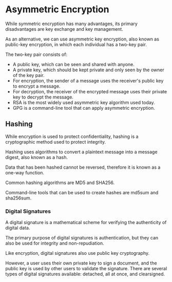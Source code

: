 # Asymmetric Encryption

While symmetric encryption has many advantages, its primary disadvantages are key exchange and key management.

As an alternative, we can use asymmetric key encryption, also known as public-key encryption, in which each individual has a two-key pair.

The two-key pair consists of:

* A public key, which can be seen and shared with anyone.
* A private key, which should be kept private and only seen by the owner of the key pair.
* For encryption, the sender of a message uses the receiver's public key to encrypt a message.
* For decryption, the receiver of the encrypted message uses their private key to decrypt the message.
* RSA is the most widely used asymmetric key algorithm used today.
* GPG is a command-line tool that can apply asymmetric encryption.

## Hashing

While encryption is used to protect confidentiality, hashing is a cryptographic method used to protect integrity.

Hashing uses algorithms to convert a plaintext message into a message digest, also known as a hash.

Data that has been hashed cannot be reversed, therefore it is known as a one-way function.

Common hashing algorithms are MD5 and SHA256.

Command-line tools that can be used to create hashes are md5sum and sha256sum.

### Digital Signatures

A digital signature is a mathematical scheme for verifying the authenticity of digital data.

The primary purpose of digital signatures is authentication, but they can also be used for integrity and non-repudiation.

Like encryption, digital signatures also use public key cryptography.

However, a user uses their own private key to sign a document, and the public key is used by other users to validate the signature.
There are several types of digital signatures available: detached, all at once, and clearsigned.
